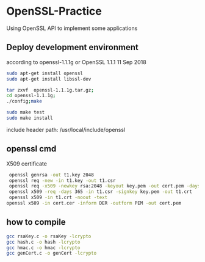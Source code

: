 # OpenSSL-Practice
Using OpenSSL API to implement some applications

## Deploy development environment
according to openssl-1.1.1g or OpenSSL 1.1.1  11 Sep 2018
```Bash
sudo apt-get install openssl
sudo apt-get install libssl-dev
```

```Bash
tar zxvf  openssl-1.1.1g.tar.gz;
cd openssl-1.1.1g;
./config;make

sudo make test
sudo make install
```

include header path: /usr/local/include/openssl

## openssl cmd
X509 certificate
```bash
 openssl genrsa -out t1.key 2048
 openssl req -new -in t1.key -out t1.csr
 openssl req -x509 -newkey rsa:2048 -keyout key.pem -out cert.pem -days 365
 openssl x509 -req -days 365 -in t1.csr -signkey key.pem -out t1.crt
 openssl x509 -in t1.crt -noout -text
openssl x509 -in cert.cer -inform DER -outform PEM -out cert.pem
```

## how to compile
```Bash
gcc rsaKey.c -o rsaKey -lcrypto
gcc hash.c -o hash -lcrypto
gcc hmac.c -o hmac -lcrypto
gcc genCert.c -o genCert -lcrypto
```
